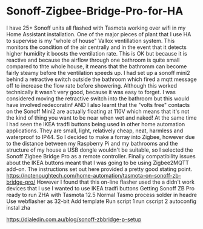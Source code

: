 # Sonoff-Zigbee-Bridge-Pro-for-HA
I have 25+ Sonoff units all flashed with Tasmota working over wifi in my Home Assistant installation.
One of the major pieces of plant that I use HA to supervise is my "whole of house" Vallox ventillation system.
This monitors the condition of the air centrally and in the event that it detects higher humidity it boosts the ventilation rate.
This is OK but because it is reactive and because the airflow through one bathroom is quite small compared to thte whole house, it means that the bathromm can become fairly steamy before the ventilation speeds up. I had set up a sonoff mini2 behind a retractive switch outside the bathroom which fired a mqtt message off to increase the flow rate before showering. Although this worked technically it wasn't very good, because it was easy to forget. I was considered moving the retractive switch into the bathroom but this would have involved redecoratinf AND I also learnt that the "volts free" contacts on the Sonoff Mini2 are actually floating at 110V which means that it's not the kind of thing you want to be near when wet and naked!
At the same time I had seen the IKEA tradfi buttons being used in other home automation applications. They are small, light, relatively cheap, neat, harmless and waterproof to IP44. So I decided to make a forray into Zigbee, however due to the distance between my Raspberry Pi and my bathrooms and the structure of my house a USB dongle wouldn't be suitable, so I selected the Sonoff Zigbee Bridge Pro as a remote controller. Finally compatibility issues about the IKEA buttons meant that I was going to be using Zigbee2MQTT add-on.
The instructions set out here provided a pretty good stating point.
https://notenoughtech.com/home-automation/tasmota-on-sonoff-zb-bridge-pro/
However I found that this on-line flasher used the a didn't work devices that I use I wanted to use IKEA tradfi buttons Getting Sonoff ZB Pro ready to run ZHA with Tasmota 12.5
Normal Tasmo process
solder in headre
Use webflasher as 32-bit
Add template
Run script 1
run cscript 2
autoconfig
instal zha

https://dialedin.com.au/blog/sonoff-zbbridge-p-setup
